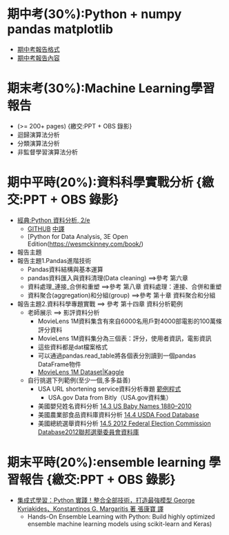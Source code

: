 # 期中考(30%):Python + numpy pandas matplotlib
- [期中考報告格式](./Midterm.md)
- [期中考報告內容](../資料科學)

# 期末考(30%):Machine Learning學習報告
- (>= 200+ pages) {繳交:PPT + OBS 錄影}
- 迴歸演算法分析 
- 分類演算法分析 
- 非監督學習演算法分析 

# 期中平時(20%):資料科學實戰分析 {繳交:PPT + OBS 錄影}
- [經典:Python 資料分析, 2/e](https://www.tenlong.com.tw/products/9789864769254)
  - [GITHUB](https://github.com/wesm/pydata-book) [中譯](https://github.com/LearnXu/pydata-notebook/tree/master/)
  - [Python for Data Analysis, 3E Open Edition\(https://wesmckinney.com/book/)
- 報告主題
- 報告主題1.Pandas進階技術 
  - Pandas資料結構與基本運算
  - pandas資料匯入與資料清理(Data cleaning)   ==>參考 第六章
  - 資料處理_連接_合併和重塑    ==>參考 第八章 資料處理：連接、合併和重塑
  - 資料聚合(aggregation)和分組(group)  ==>參考 第十章 資料聚合和分組
- 報告主題2.資料科學專題實戰   ==> 參考  第十四章 資料分析範例
  - 老師展示 ==> 影評資料分析
    - MovieLens 1M資料集含有來自6000名用戶對4000部電影的100萬條評分資料
    - MovieLens 1M資料集分為三個表：評分，使用者資訊，電影資訊
    - 這些資料都是dat檔案格式
    - 可以通過pandas.read_table將各個表分別讀到一個pandas DataFrame物件
    - [MovieLens 1M Dataset|Kaggle](https://www.kaggle.com/datasets/odedgolden/movielens-1m-dataset/code)
  - 自行挑選下列範例(至少一個,多多益善)
    - USA URL shortening service資料分析專題 [範例程式](https://github.com/LearnXu/pydata-notebook/blob/master/Chapter-14/14.1%20USA.gov%20Data%20from%20Bitly%EF%BC%88USA.gov%E6%95%B0%E6%8D%AE%E9%9B%86%EF%BC%89.ipynb)
      - USA.gov Data from Bitly（USA.gov資料集）
    - 美國嬰兒姓名資料分析 [14.3 US Baby Names 1880–2010](https://github.com/LearnXu/pydata-notebook/blob/master/Chapter-14/14.3%20US%20Baby%20Names%201880%E2%80%932010%EF%BC%881880%E5%B9%B4%E8%87%B32010%E5%B9%B4%E7%BE%8E%E5%9B%BD%E5%A9%B4%E5%84%BF%E5%A7%93%E5%90%8D%EF%BC%89.ipynb) 
    - 美國農業部食品資料庫資料分析  [14.4 USDA Food Database](https://github.com/LearnXu/pydata-notebook/blob/master/Chapter-14/14.4%20USDA%20Food%20Database%EF%BC%88USDA%E9%A3%9F%E5%93%81%E6%95%B0%E6%8D%AE%E5%BA%93%EF%BC%89.ipynb) 
    - 美國總統選舉資料分析  [14.5 2012 Federal Election Commission Database2012聯邦選舉委員會資料庫](https://github.com/LearnXu/pydata-notebook/blob/master/Chapter-14/14.5%202012%20Federal%20Election%20Commission%20Database%EF%BC%882012%E8%81%94%E9%82%A6%E9%80%89%E4%B8%BE%E5%A7%94%E5%91%98%E4%BC%9A%E6%95%B0%E6%8D%AE%E5%BA%93%EF%BC%89.ipynb)



# 期末平時(20%):ensemble learning 學習報告 {繳交:PPT + OBS 錄影}
- [集成式學習：Python 實踐！整合全部技術，打造最強模型 George Kyriakides、Konstantinos G. Margaritis 著 張康寶 譯](https://www.tenlong.com.tw/products/9789863126942?list_name=srh) 
  - Hands-On Ensemble Learning with Python: Build highly optimized ensemble machine learning models using scikit-learn and Keras)
